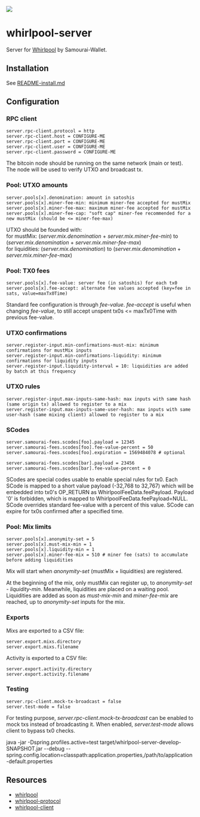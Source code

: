 [![](https://jitpack.io/v/io.samourai.code.whirlpool/whirlpool-server.svg)](https://jitpack.io/#io.samourai.code.whirlpool/whirlpool-server)

# whirlpool-server

Server for [Whirlpool](https://github.com/Samourai-Wallet/Whirlpool) by Samourai-Wallet.

## Installation
See [README-install.md](README-install.md)

## Configuration
### RPC client
```
server.rpc-client.protocol = http
server.rpc-client.host = CONFIGURE-ME
server.rpc-client.port = CONFIGURE-ME
server.rpc-client.user = CONFIGURE-ME
server.rpc-client.password = CONFIGURE-ME
```
The bitcoin node should be running on the same network (main or test).<br/>
The node will be used to verify UTXO and broadcast tx.

### Pool: UTXO amounts
```
server.pools[x].denomination: amount in satoshis
server.pools[x].miner-fee-min: minimum miner-fee accepted for mustMix
server.pools[x].miner-fee-max: maximum miner-fee accepted for mustMix
server.pools[x].miner-fee-cap: "soft cap" miner-fee recommended for a new mustMix (should be <= miner-fee-max)
```
UTXO should be founded with:<br/>
for mustMix: (*server.mix.denomination* + *server.mix.miner-fee-min*) to (*server.mix.denomination* + *server.mix.miner-fee-max*)<br/>
for liquidities: (*server.mix.denomination*) to (*server.mix.denomination* + *server.mix.miner-fee-max*)


### Pool: TX0 fees
```
server.pools[x].fee-value: server fee (in satoshis) for each tx0
server.pools[x].fee-accept: alternate fee values accepted (key=fee in sats, value=maxTx0Time)
```
Standard fee configuration is through *fee-value*.
*fee-accept* is useful when changing *fee-value*, to still accept unspent tx0s <= maxTx0Time with previous fee-value.


### UTXO confirmations
```
server.register-input.min-confirmations-must-mix: minimum confirmations for mustMix inputs
server.register-input.min-confirmations-liquidity: minimum confirmations for liquidity inputs
server.register-input.liquidity-interval = 10: liquidities are added by batch at this frequency
```

### UTXO rules
```
server.register-input.max-inputs-same-hash: max inputs with same hash (same origin tx) allowed to register to a mix
server.register-input.max-inputs-same-user-hash: max inputs with same user-hash (same mixing client) allowed to register to a mix
```

### SCodes
```
server.samourai-fees.scodes[foo].payload = 12345
server.samourai-fees.scodes[foo].fee-value-percent = 50
server.samourai-fees.scodes[foo].expiration = 1569484078 # optional

server.samourai-fees.scodes[bar].payload = 23456
server.samourai-fees.scodes[bar].fee-value-percent = 0
```
SCodes are special codes usable to enable special rules for tx0.
Each SCode is mapped to a short value payload (-32,768 to 32,767) which will be embedded into tx0's OP_RETURN as WhirlpoolFeeData.feePayload.
Payload '0' is forbidden, which is mapped to WhirlpoolFeeData.feePayload=NULL.
SCode overrides standard fee-value with a percent of this value.
SCode can expire for tx0s confirmed after a specified time.

### Pool: Mix limits
```
server.pools[x].anonymity-set = 5
server.pools[x].must-mix-min = 1
server.pools[x].liquidity-min = 1
server.pools[x].miner-fee-mix = 510 # miner fee (sats) to accumulate before adding liquidities
```
Mix will start when *anonymity-set* (mustMix + liquidities) are registered.<br/>

At the beginning of the mix, only mustMix can register up, to *anonymity-set - liquidity-min*. Meanwhile, liquidities are placed on a waiting pool.<br/>
Liquidities are added as soon as *must-mix-min* and *miner-fee-mix* are reached, up to *anonymity-set* inputs for the mix.

### Exports
Mixs are exported to a CSV file:
```
server.export.mixs.directory
server.export.mixs.filename
```

Activity is exported to a CSV file:
```
server.export.activity.directory
server.export.activity.filename
```

### Testing
```
server.rpc-client.mock-tx-broadcast = false
server.test-mode = false
```
For testing purpose, *server.rpc-client.mock-tx-broadcast* can be enabled to mock txs instead of broadcasting it.
When enabled, *server.test-mode* allows client to bypass tx0 checks.

java -jar -Dspring.profiles.active=test target/whirlpool-server-develop-SNAPSHOT.jar --debug --spring.config.location=classpath:application.properties,/path/to/application-default.properties

## Resources
 * [whirlpool](https://github.com/Samourai-Wallet/Whirlpool)
 * [whirlpool-protocol](https://github.com/Samourai-Wallet/whirlpool-protocol)
 * [whirlpool-client](https://github.com/Samourai-Wallet/whirlpool-client)

